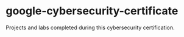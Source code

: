 # google-cybersecurity-certificate
Projects and labs completed during this cybersecurity certification.
